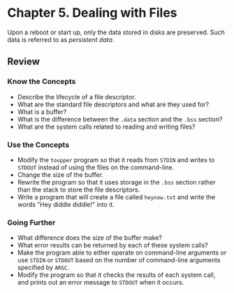 # Chapter 5. Dealing with Files

Upon a reboot or start up, only the data stored in disks are preserved. Such data is referred to as *persistent data*.

## Review

### Know the Concepts
- Describe the lifecycle of a file descriptor.
- What are the standard file descriptors and what are they used for?
- What is a buffer?
- What is the difference between the `.data` section and the `.bss` section?
- What are the system calls related to reading and writing files?

### Use the Concepts
- Modify the `toupper` program so that it reads from `STDIN` and writes to `STDOUT` instead of using the files on the command-line.
- Change the size of the buffer.
- Rewrite the program so that it uses storage in the `.bss` section rather than the stack to store the file descriptors.
- Write a program that will create a file called `heynow.txt` and write the words "Hey diddle diddle!" into it.

### Going Further
- What difference does the size of the buffer make?
- What error results can be returned by each of these system calls?
- Make the program able to either operate on command-line arguments or use `STDIN` or `STDOUT` based on the number of command-line arguments specified by `ARGC`.
- Modify the program so that it checks the results of each system call, and prints out an error message to `STDOUT` when it occurs.